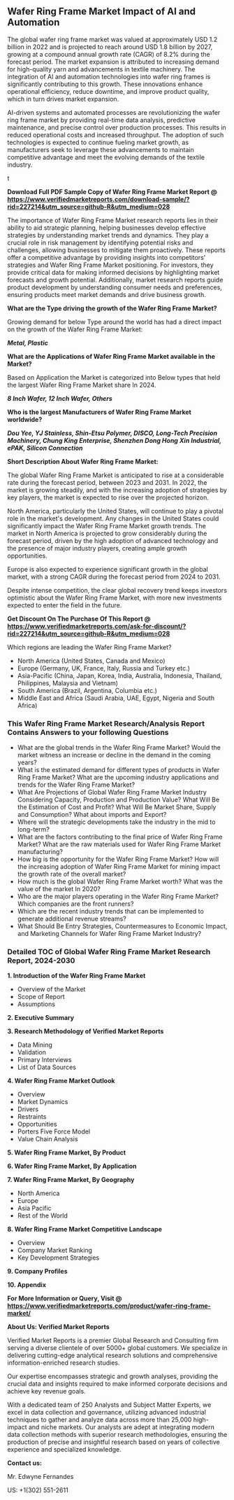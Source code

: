 <h2>Wafer Ring Frame Market Impact of AI and Automation</h2><p>The global wafer ring frame market was valued at approximately USD 1.2 billion in 2022 and is projected to reach around USD 1.8 billion by 2027, growing at a compound annual growth rate (CAGR) of 8.2% during the forecast period. The market expansion is attributed to increasing demand for high-quality yarn and advancements in textile machinery. The integration of AI and automation technologies into wafer ring frames is significantly contributing to this growth. These innovations enhance operational efficiency, reduce downtime, and improve product quality, which in turn drives market expansion.</p><p>AI-driven systems and automated processes are revolutionizing the wafer ring frame market by providing real-time data analysis, predictive maintenance, and precise control over production processes. This results in reduced operational costs and increased throughput. The adoption of such technologies is expected to continue fueling market growth, as manufacturers seek to leverage these advancements to maintain competitive advantage and meet the evolving demands of the textile industry.</p>t</p><p id="" class=""><strong>Download Full PDF Sample Copy of Wafer Ring Frame Market Report @ <a href="https://www.verifiedmarketreports.com/download-sample/?rid=227214&utm_source=github-R&utm_medium=028" target="_blank">https://www.verifiedmarketreports.com/download-sample/?rid=227214&utm_source=github-R&utm_medium=028</a></strong></p><p>The importance of&nbsp;Wafer Ring Frame Market research reports lies in their ability to aid strategic planning, helping businesses develop effective strategies by understanding market trends and dynamics. They play a crucial role in risk management by identifying potential risks and challenges, allowing businesses to mitigate them proactively. These reports offer a competitive advantage by providing insights into competitors' strategies and Wafer Ring Frame Market positioning. For investors, they provide critical data for making informed decisions by highlighting market forecasts and growth potential. Additionally, market research reports guide product development by understanding consumer needs and preferences, ensuring products meet market demands and drive business growth.</p><p><strong>What are the&nbsp;Type driving the growth of the Wafer Ring Frame Market?</strong></p><p id="" class="">Growing demand for below Type around the world has had a direct impact on the growth of the Wafer Ring Frame Market:</p><em><strong>Metal, Plastic</strong></em></p><strong>What are the&nbsp;Applications&nbsp;of Wafer Ring Frame Market available in the Market?</strong></p><p id="" class="">Based on Application the Market is categorized into Below types that held the largest Wafer Ring Frame Market share In 2024.</p><em><strong>8 Inch Wafer, 12 Inch Wafer, Others</strong></em></p><strong>Who is the largest Manufacturers of Wafer Ring Frame Market worldwide?</strong></p><p><em><strong>Dou Yee, YJ Stainless, Shin-Etsu Polymer, DISCO, Long-Tech Precision Machinery, Chung King Enterprise, Shenzhen Dong Hong Xin Industrial, ePAK, Silicon Connection</strong></em></p><p id="" class=""><strong>Short Description About Wafer Ring Frame Market:</strong></p><p>The global Wafer Ring Frame Market is anticipated to rise at a considerable rate during the forecast period, between 2023 and 2031. In 2022, the market is growing steadily, and with the increasing adoption of strategies by key players, the market is expected to rise over the projected horizon.</p><p>North America, particularly the United States, will continue to play a pivotal role in the market's development. Any changes in the United States could significantly impact the Wafer Ring Frame Market growth trends. The market in North America is projected to grow considerably during the forecast period, driven by the high adoption of advanced technology and the presence of major industry players, creating ample growth opportunities.</p><p>Europe is also expected to experience significant growth in the global market, with a strong CAGR during the forecast period from 2024 to 2031.</p><p>Despite intense competition, the clear global recovery trend keeps investors optimistic about the Wafer Ring Frame Market, with more new investments expected to enter the field in the future.</p><p id="" class=""><strong>Get Discount On The Purchase Of This Report @ <a href="https://www.verifiedmarketreports.com/ask-for-discount/?rid=227214&utm_source=github-R&utm_medium=028" target="_blank">https://www.verifiedmarketreports.com/ask-for-discount/?rid=227214&utm_source=github-R&utm_medium=028</a></strong></p>Which regions are leading the Wafer Ring Frame Market?</p><ul><li>North America (United States, Canada and Mexico)</li><li>Europe (Germany, UK, France, Italy, Russia and Turkey etc.)</li><li>Asia-Pacific (China, Japan, Korea, India, Australia, Indonesia, Thailand, Philippines, Malaysia and Vietnam)</li><li>South America (Brazil, Argentina, Columbia etc.)</li><li>Middle East and Africa (Saudi Arabia, UAE, Egypt, Nigeria and South Africa)</li></ul><h3 id="" class="">This Wafer Ring Frame Market Research/Analysis Report Contains Answers to your following Questions</h3><ul><li>What are the global trends in the Wafer Ring Frame Market? Would the market witness an increase or decline in the demand in the coming years?</li><li>What is the estimated demand for different types of products in Wafer Ring Frame Market? What are the upcoming industry applications and trends for the Wafer Ring Frame Market?</li><li>What Are Projections of Global Wafer Ring Frame Market Industry Considering Capacity, Production and Production Value? What Will Be the Estimation of Cost and Profit? What Will Be Market Share, Supply and Consumption? What about imports and Export?</li><li>Where will the strategic developments take the industry in the mid to long-term?</li><li>What are the factors contributing to the final price of Wafer Ring Frame Market? What are the raw materials used for Wafer Ring Frame Market manufacturing?</li><li>How big is the opportunity for the Wafer Ring Frame Market? How will the increasing adoption of Wafer Ring Frame Market for mining impact the growth rate of the overall market?</li><li>How much is the global Wafer Ring Frame Market worth? What was the value of the market In 2020?</li><li>Who are the major players operating in the Wafer Ring Frame Market? Which companies are the front runners?</li><li>Which are the recent industry trends that can be implemented to generate additional revenue streams?</li><li>What Should Be Entry Strategies, Countermeasures to Economic Impact, and Marketing Channels for Wafer Ring Frame Market Industry?</li></ul><h3 id="" class="">Detailed TOC of Global Wafer Ring Frame Market Research Report, 2024-2030</h3><p id="" class=""><strong>1. Introduction of the Wafer Ring Frame Market</strong></p><ul><li>Overview of the Market</li><li>Scope of Report</li><li>Assumptions</li></ul><p id="" class=""><strong>2. Executive Summary</strong></p><p id="" class=""><strong>3. Research Methodology of Verified Market Reports</strong></p><ul><li>Data Mining</li><li>Validation</li><li>Primary Interviews</li><li>List of Data Sources</li></ul><p id="" class=""><strong>4. Wafer Ring Frame Market Outlook</strong></p><ul><li>Overview</li><li>Market Dynamics</li><li>Drivers</li><li>Restraints</li><li>Opportunities</li><li>Porters Five Force Model</li><li>Value Chain Analysis</li></ul><p id="" class=""><strong>5. Wafer Ring Frame Market, By Product</strong></p><p id="" class=""><strong>6. Wafer Ring Frame Market, By Application</strong></p><p id="" class=""><strong>7. Wafer Ring Frame Market, By Geography</strong></p><ul><li>North America</li><li>Europe</li><li>Asia Pacific</li><li>Rest of the World</li></ul><p id="" class=""><strong>8. Wafer Ring Frame Market Competitive Landscape</strong></p><ul><li>Overview</li><li>Company Market Ranking</li><li>Key Development Strategies</li></ul><p id="" class=""><strong>9. Company Profiles</strong></p><p id="" class=""><strong>10. Appendix</strong></p><p id="" class=""><strong>For More Information or Query, Visit @ <a href="https://www.verifiedmarketreports.com/product/wafer-ring-frame-market/" target="_blank">https://www.verifiedmarketreports.com/product/wafer-ring-frame-market/</a></strong></p><p id="" class=""><strong>About Us: Verified Market Reports</strong></p><p id="" class="">Verified Market Reports is a premier Global Research and Consulting firm serving a diverse clientele of over 5000+ global customers. We specialize in delivering cutting-edge analytical research solutions and comprehensive information-enriched research studies.</p><p id="" class="">Our expertise encompasses strategic and growth analyses, providing the crucial data and insights required to make informed corporate decisions and achieve key revenue goals.</p><p id="" class="">With a dedicated team of 250 Analysts and Subject Matter Experts, we excel in data collection and governance, utilizing advanced industrial techniques to gather and analyze data across more than 25,000 high-impact and niche markets. Our analysts are adept at integrating modern data collection methods with superior research methodologies, ensuring the production of precise and insightful research based on years of collective experience and specialized knowledge.</p><p id="" class=""><strong>Contact us:</strong></p><p id="" class="">Mr. Edwyne Fernandes</p><p id="" class="">US: +1(302) 551-2611</p>